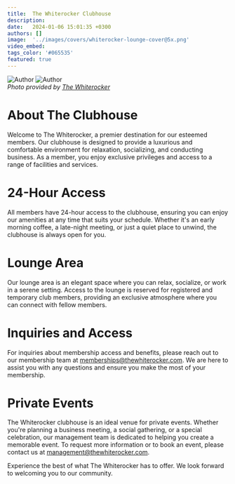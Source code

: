 ```yaml
---
title:  The Whiterocker Clubhouse
description: 
date:   2024-01-06 15:01:35 +0300
authors: []
image:  '../images/covers/whiterocker-lounge-cover@5x.png'
video_embed:
tags_color: '#065535'
featured: true
---
```



<div class="gallery-box">
  <div class="gallery">
    <img src="https://via.placeholder.com/1600x1200" loading="lazy" alt="Author">
    <img src="https://via.placeholder.com/1600x1200" loading="lazy" alt="Author">
  </div>
  <em>Photo provided by <a href="https://via.placeholder.com/1600x1200" target="_blank">The Whiterocker</a></em>
</div>

# About The Clubhouse

Welcome to The Whiterocker, a premier destination for our esteemed members. Our clubhouse is designed to provide a luxurious and comfortable environment for relaxation, socializing, and conducting business. As a member, you enjoy exclusive privileges and access to a range of facilities and services.

# 24-Hour Access
All members have 24-hour access to the clubhouse, ensuring you can enjoy our amenities at any time that suits your schedule. Whether it's an early morning coffee, a late-night meeting, or just a quiet place to unwind, the clubhouse is always open for you.

# Lounge Area
Our lounge area is an elegant space where you can relax, socialize, or work in a serene setting. Access to the lounge is reserved for registered and temporary club members, providing an exclusive atmosphere where you can connect with fellow members.

# Inquiries and Access
For inquiries about membership access and benefits, please reach out to our membership team at <a href="#">memberships@thewhiterocker.com</a>. We are here to assist you with any questions and ensure you make the most of your membership.

# Private Events
The Whiterocker clubhouse is an ideal venue for private events. Whether you're planning a business meeting, a social gathering, or a special celebration, our management team is dedicated to helping you create a memorable event. To request more information or to book an event, please contact us at <a href="#">management@thewhiterocker.com</a>.

Experience the best of what The Whiterocker has to offer. We look forward to welcoming you to our community.



